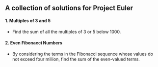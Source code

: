 ## A collection of solutions for Project Euler

#### 1. Multiples of 3 and 5
* Find the sum of all the multiples of 3 or 5 below 1000.

#### 2. Even Fibonacci Numbers
* By considering the terms in the Fibonacci sequence whose values do not exceed four million, find the sum of the even-valued terms.


